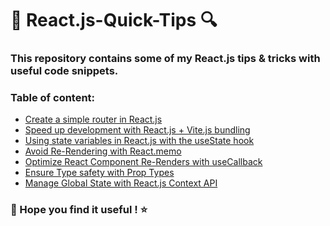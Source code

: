 # 📘 React.js-Quick-Tips 🔍

### This repository contains some of my React.js tips & tricks with useful code snippets.

### Table of content:
- [Create a simple router in React.js](https://github.com/DanielT-Dev/React.js-Quick-Tips/blob/main/Router.md)
- [Speed up development with React.js + Vite.js bundling
](https://github.com/DanielT-Dev/React.js-Quick-Tips/blob/main/Vite.md)
- [Using state variables in React.js with the useState hook](https://github.com/DanielT-Dev/React.js-Quick-Tips/blob/main/State.md)
- [Avoid Re-Rendering with React.memo](https://github.com/DanielT-Dev/React.js-Quick-Tips/blob/main/Memo.md)
- [Optimize React Component Re-Renders with useCallback](https://github.com/DanielT-Dev/React.js-Quick-Tips/blob/main/useCallback.md)
- [Ensure Type safety with Prop Types](https://github.com/DanielT-Dev/React.js-Quick-Tips/blob/main/PropTypes.md)
- [Manage Global State with React.js Context API](https://github.com/DanielT-Dev/React.js-Quick-Tips/blob/main/useContext.md)

### 🚀 Hope you find it useful ! ⭐
